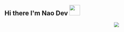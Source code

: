 <h2 align="center">Hi there I'm Nao Dev <img src="https://media.giphy.com/media/hvRJCLFzcasrR4ia7z/giphy.gif" width="35px" height="35px"></h2>
<p align="right">
    <img src="https://komarev.com/ghpvc/?username=naokeidev&color=ff69b4&style=plastic&label=👀+Profile+Views">
</p>
